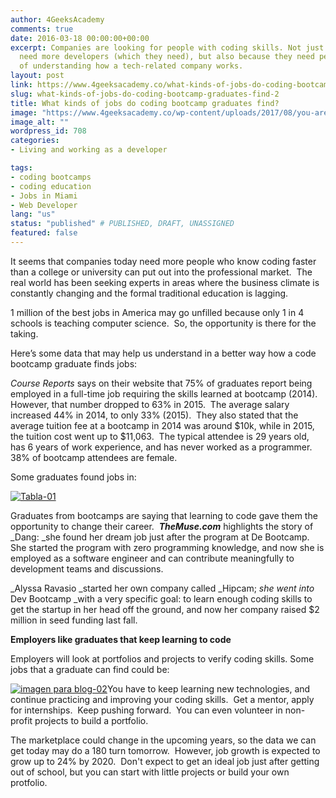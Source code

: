 ```yaml
---
author: 4GeeksAcademy
comments: true
date: 2016-03-18 00:00:00+00:00
excerpt: Companies are looking for people with coding skills. Not just because they
  need more developers (which they need), but also because they need people capable
  of understanding how a tech-related company works.
layout: post
link: https://www.4geeksacademy.co/what-kinds-of-jobs-do-coding-bootcamp-graduates-find-2/
slug: what-kinds-of-jobs-do-coding-bootcamp-graduates-find-2
title: What kinds of jobs do coding bootcamp graduates find?
image: "https://www.4geeksacademy.co/wp-content/uploads/2017/08/you-are-hired-1024x465.png"
image_alt: ""
wordpress_id: 708
categories:
- Living and working as a developer

tags:
- coding bootcamps
- coding education
- Jobs in Miami
- Web Developer
lang: "us"
status: "published" # PUBLISHED, DRAFT, UNASSIGNED
featured: false
---
```


It seems that companies today need more people who know coding faster than a college or university can put out into the professional market.  The real world has been seeking experts in areas where the business climate is constantly changing and the formal traditional education is lagging.

1 million of the best jobs in America may go unfilled because only 1 in 4 schools is teaching computer science.  So, the opportunity is there for the taking.

Here’s some data that may help us understand in a better way how a code bootcamp graduate finds jobs:

_Course Reports_ says on their website that 75% of graduates report being employed in a full-time job requiring the skills learned at bootcamp (2014).  However, that number dropped to 63% in 2015.  The average salary increased 44% in 2014, to only 33% (2015).  They also stated that the average tuition fee at a bootcamp in 2014 was around $10k, while in 2015, the tuition cost went up to $11,063.  The typical attendee is 29 years old, has 6 years of work experience, and has never worked as a programmer.  38% of bootcamp attendees are female.

Some graduates found jobs in:

[![Tabla-01](https://storage.googleapis.com/4geeks-academy-website/blog/2016/03/Tabla-01-1.png)](https://storage.googleapis.com/4geeks-academy-website/blog/2016/03/Tabla-01-1.png)

Graduates from bootcamps are saying that learning to code gave them the opportunity to change their career.  **_TheMuse.com_** highlights the story of _Dang: _she found her dream job just after the program at De Bootcamp.  She started the program with zero programming knowledge, and now she is employed as a software engineer and can contribute meaningfully to development teams and discussions.

_Alyssa Ravasio _started her own company called _Hipcam; _she went into_ Dev Bootcamp _with a very specific goal: to learn enough coding skills to get the startup in her head off the ground, and now her company raised $2 million in seed funding last fall.

**Employers like graduates that keep learning to code**

Employers will look at portfolios and projects to verify coding skills. Some jobs that a graduate can find could be:

[![imagen para blog-02](https://storage.googleapis.com/4geeks-academy-website/blog/2016/03/imagen-para-blog-02-1.png)](https://storage.googleapis.com/4geeks-academy-website/blog/2016/03/imagen-para-blog-02-1.png)You have to keep learning new technologies, and continue practicing and improving your coding skills.  Get a mentor, apply for internships.  Keep pushing forward.  You can even volunteer in non-profit projects to build a portfolio.

The marketplace could change in the upcoming years, so the data we can get today may do a 180 turn tomorrow.  However, job growth is expected to grow up to 24% by 2020.  Don't expect to get an ideal job just after getting out of school, but you can start with little projects or build your own protfolio.
